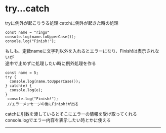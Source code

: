 # try...catch
tryに例外が起こりうる処理
catchに例外が起きた時の処理
~~~
const name = "ringo"
console.log(name.toUpperCase());
console.log("Finish!");
~~~
もしも、定数nameに文字列以外を入れるとエラーになり、Finish!は表示されないが    
途中で止めずに処理したい時に例外処理を作る
~~~
const name = 5;
try {
  console.log(name.toUpperCase());
} catch(e) {
  console.log(e);
}
 console.log("Finish!");
 //エラーメッセージの後にFinish!が出る
 ~~~
 catchに引数を渡しているとそこにエラーの情報を受け取ってくれる    
 console.logでエラー内容を表示したい時とかに使える
 ***
